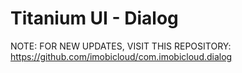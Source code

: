 # Titanium UI - Dialog

NOTE: FOR NEW UPDATES, VISIT THIS REPOSITORY: https://github.com/imobicloud/com.imobicloud.dialog